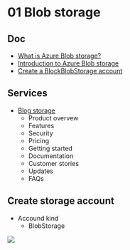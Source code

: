 # 01 Blob storage

## Doc
* [What is Azure Blob storage?](https://docs.microsoft.com/en-us/azure/storage/blobs/storage-blobs-overview)
* [Introduction to Azure Blob storage](https://docs.microsoft.com/en-us/azure/storage/blobs/storage-blobs-introduction)
* [Create a BlockBlobStorage account](https://docs.microsoft.com/en-ca/azure/storage/blobs/storage-blob-create-account-block-blob?tabs=azure-portal)

## Services
* [Blog storage](https://azure.microsoft.com/en-ca/services/storage/blobs/)
  * Product overvew
  * Features
  * Security
  * Pricing
  * Getting started
  * Documentation
  * Customer stories
  * Updates
  * FAQs

## Create storage account
* Accound kind
  * BlobStorage
  
[<img src="https://i.imgur.com/G1pZx3A.png">](https://i.imgur.com/G1pZx3A.png)
